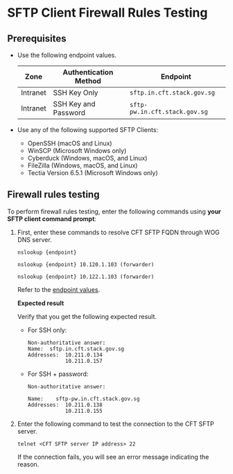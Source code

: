 # SFTP Client Firewall Rules Testing

## Prerequisites

- Use the following endpoint values.

    | Zone | Authentication Method | Endpoint | 
    | -- | -- | -- |
    | Intranet | SSH Key Only | `sftp.in.cft.stack.gov.sg` |
    | Intranet | SSH Key and Password | `sftp-pw.in.cft.stack.gov.sg` | 

- Use any of the following supported SFTP Clients:

   - OpenSSH (macOS and Linux)<br>
   - WinSCP (Microsoft Windows only)<br>
   - Cyberduck (Windows, macOS, and Linux)<br>
   - FileZilla (Windows, macOS, and Linux)<br>
   - Tectia Version 6.5.1 (Microsoft Windows only)

##  Firewall rules testing 

To perform firewall rules testing, enter the following commands using **your SFTP client command prompt**:

1. First, enter these commands to resolve CFT SFTP FQDN through WOG DNS server.

    ```
    nslookup {endpoint}
    ```

    ```
    nslookup {endpoint} 10.120.1.103 (forwarder)
    ```

    ```
    nslookup {endpoint} 10.122.1.103 (forwarder)
    ```

    Refer to the [endpoint values](#prerequisites).

    **Expected result**

    Verify that you get the following expected result.

    - For SSH only:

        ```
        Non-authoritative answer:
        Name:  sftp.in.cft.stack.gov.sg
        Addresses:  10.211.0.134
                    10.211.0.157
        ```
    - For SSH + password:

        ```
        Non-authoritative answer:

        Name:    sftp-pw.in.cft.stack.gov.sg
        Addresses:  10.211.0.138
                    10.211.0.155
        ```

2. Enter the following command to test the connection to the CFT SFTP server.

    ```
    telnet <CFT SFTP server IP address> 22
    ```

     If the connection fails, you will see an error message indicating the reason.

<!-- 
# Connectivity test

Enter the following command to connect to the CFT SFTP Server:

```
sftp <username>@<hostname>
```

username isYour SFTP Username. This is generated in Step 1: Set up the application.

-->